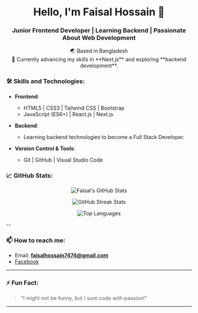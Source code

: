 <h1 align="center">Hello, I'm Faisal Hossain 👋</h1>
<h3 align="center">Junior Frontend Developer | Learning Backend | Passionate About Web Development</h3>

<p align="center">
  🌏 Based in Bangladesh <br>
  🚀 Currently advancing my skills in **Next.js** and exploring **backend development**.
</p>



### 🛠 Skills and Technologies:

- **Frontend**: 
  - HTML5 | CSS3 | Tailwind CSS | Bootstrap
  - JavaScript (ES6+) | React.js | Next.js
- **Backend**: 
  - Learning backend technologies to become a Full Stack Developer.
  
- **Version Control & Tools**: 
  - Git | GitHub | Visual Studio Code



### 📈 GitHub Stats:

<p align="center">
  <img align="center" src="https://github-readme-stats.vercel.app/api?username=faisalhossain74&show_icons=true&theme=radical" alt="Faisal's GitHub Stats" />
</p>

<p align="center">
  <img align="center" src="https://github-readme-streak-stats.herokuapp.com/?user=faisalhossain74&theme=radical" alt="GitHub Streak Stats" />
</p>

<p align="center">
  <img align="center" src="https://github-readme-stats.vercel.app/api/top-langs?username=faisalhossain74&show_icons=true&locale=en&layout=compact&theme=radical" alt="Top Languages" />
</p>

--

### 📫 How to reach me:

- Email: **faisalhossain7474@gmail.com**
- [Facebook](https://www.facebook.com/faisal.hossain.1272?mibextid=ZbWKwL)

---

### ⚡ Fun Fact:
> "I might not be funny, but I sure code with passion!"

---

<!---
Faisalhossain74/Faisalhossain74 is a ✨ special ✨ repository because its `README.md` (this file) appears on your GitHub profile.
You can click the Preview link to take a look at your changes.
--->
